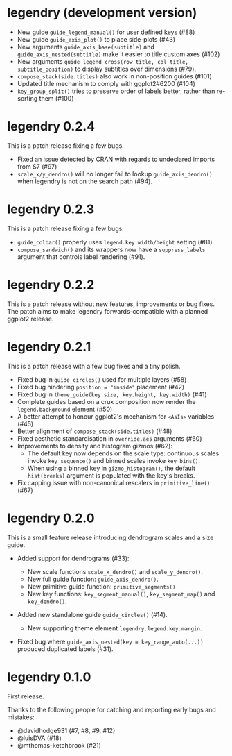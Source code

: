 # legendry (development version)

* New guide `guide_legend_manual()` for user defined keys (#88)
* New guide `guide_axis_plot()` to place side-plots (#43)
* New arguments `guide_axis_base(subtitle)` and `guide_axis_nested(subtitle)` 
  make it easier to title custom axes (#102)
* New arguments `guide_legend_cross(row_title, col_title, subtitle_position)`
  to display subtitles over dimensions (#79).
* `compose_stack(side.titles)` also work in non-position guides (#101)
* Updated title mechanism to comply with ggplot2#6200 (#104)
* `key_group_split()` tries to preserve order of labels better, rather than 
  re-sorting them (#100)

# legendry 0.2.4

This is a patch release fixing a few bugs.

* Fixed an issue detected by CRAN with regards to undeclared imports from S7 (#97)
* `scale_x/y_dendro()` will no longer fail to lookup `guide_axis_dendro()` when
  legendry is not on the search path (#94).

# legendry 0.2.3

This is a patch release fixing a few bugs.

* `guide_colbar()` properly uses `legend.key.width/height` setting (#81).
* `compose_sandwich()` and its wrappers now have a `suppress_labels` argument 
  that controls label rendering (#91).

# legendry 0.2.2

This is a patch release without new features, improvements or bug fixes. 
The patch aims to make legendry forwards-compatible with a planned ggplot2 
release.

# legendry 0.2.1

This is a patch release with a few bug fixes and a tiny polish.

* Fixed bug in `guide_circles()` used for multiple layers (#58)
* Fixed bug hindering `position = "inside"` placement (#42)
* Fixed bug in `theme_guide(key.size, key.height, key.width)` (#41)
* Complete guides based on a crux composition now render the `legend.background` 
  element (#50)
* A better attempt to honour ggplot2's mechanism for `<AsIs>` variables (#45)
* Better alignment of `compose_stack(side.titles)` (#48)
* Fixed aesthetic standardisation in `override.aes` arguments (#60)
* Improvements to density and histogram gizmos (#62):
    * The default key now depends on the scale type: continuous scales invoke 
    `key_sequence()` and binned scales invoke `key_bins()`.
    * When using a binned key in `gizmo_histogram()`, the default `hist(breaks)`
    argument is populated with the key's breaks.
* Fix capping issue with non-canonical rescalers in `primitive_line()` (#67)

# legendry 0.2.0

This is a small feature release introducing dendrogram scales and a size guide.

* Added support for dendrograms (#33):
    * New scale functions `scale_x_dendro()` and `scale_y_dendro()`.
    * New full guide function: `guide_axis_dendro()`.
    * New primitive guide function: `primitive_segments()`
    * New key functions: `key_segment_manual()`, `key_segment_map()` and 
      `key_dendro()`.
      
* Added new standalone guide `guide_circles()` (#14).
    * New supporting theme element `legendry.legend.key.margin`.

* Fixed bug where `guide_axis_nested(key = key_range_auto(...))` produced 
  duplicated labels (#31).

# legendry 0.1.0

First release.

Thanks to the following people for catching and reporting early bugs and 
mistakes:

* @davidhodge931 (#7, #8, #9, #12)
* @luisDVA (#18)
* @mthomas-ketchbrook (#21)
